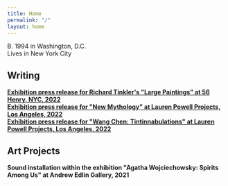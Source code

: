 ```yaml
---
title: Home
permalink: "/"
layout: home
---
```


B. 1994 in Washington, D.C.
<br>Lives in New York City

## Writing

**[Exhibition press release for Richard Tinkler's "Large Paintings" at 56 Henry, NYC, 2022](https://56henry.nyc/exhibitions/large-paintings)**
<br>**[Exhibition press release for "New Mythology" at Lauren Powell Projects, Los Angeles, 2022](https://www.laurenpowellprojects.com/exhibitions/2022/newmythology)**
<br>**[Exhibition press release for "Wang Chen: Tintinnabulations" at Lauren Powell Projects, Los Angeles, 2022](https://www.laurenpowellprojects.com/exhibitions/2022/tintinnabulations)**

## Art Projects

**Sound installation within the exhibition "Agatha Wojciechowsky: Spirits Among Us" at Andrew Edlin Gallery, 2021**